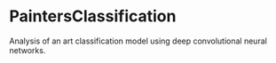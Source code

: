 # PaintersClassification
Analysis of an art classification model using deep convolutional neural networks.
